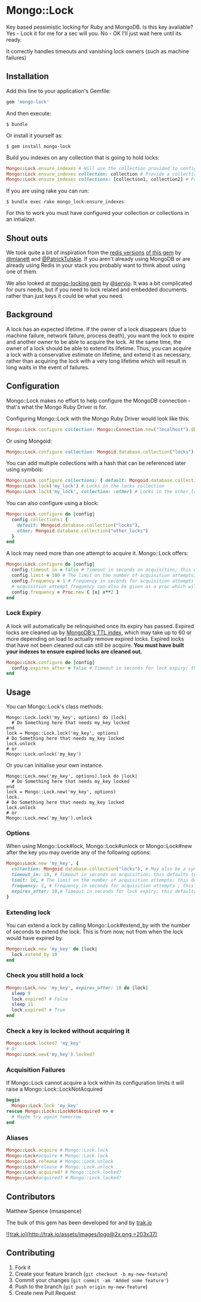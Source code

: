 Mongo::Lock
==========

Key based pessimistic locking for Ruby and MongoDB. Is this key avaliable? Yes - Lock it for me for a sec will you. No - OK I'll just wait here until its ready.

It correctly handles timeouts and vanishing lock owners (such as machine failures)

## Installation

Add this line to your application's Gemfile:

```ruby
gem 'mongo-lock'
```

And then execute:

```
$ bundle
```

Or install it yourself as:

```
$ gem install mongo-lock
```

Build you indexes on any collection that is going to hold locks:

```ruby
Mongo::Lock.ensure_indexes # Will use the collection provided to configure
Mongo::Lock.ensure_indexes collection: collection # Provide a collection manually
Mongo::Lock.ensure_indexes collections: [collection1, collection2] # Provide an array of collections
```

If you are using rake you can run:

```
$ bundle exec rake mongo_lock:ensure_indexes
```

For this to work you must have configured your collection or collections in an intializer.


## Shout outs

We took quite a bit of inspiration from the [redis versions](https://github.com/mlanett/redis-lock) [of this gem](https://github.com/PatrickTulskie/redis-lock) by [@mlanett](https://github.com/mlanett/redis-lock) and [@PatrickTulskie](https://github.com/PatrickTulskie). If you aren't already using MongoDB or are already using Redis in your stack you probably want to think about using one of them.

We also looked at [mongo-locking gem](https://github.com/servio/mongo-locking) by [@servio](https://github.com/servio). It was a bit complicated for ours needs, but if you need to lock related and embedded documents rather than just keys it could be what you need.

## Background

A lock has an expected lifetime.
If the owner of a lock disappears (due to machine failure, network failure, process death),
you want the lock to expire and another owner to be able to acquire the lock.
At the same time, the owner of a lock should be able to extend its lifetime.
Thus, you can acquire a lock with a conservative estimate on lifetime, and extend it as necessary,
rather than acquiring the lock with a very long lifetime which will result in long waits in the event of failures.

## Configuration

Mongo::Lock makes no effort to help configure the MongoDB connection - that's
what the Mongo Ruby Driver is for.

Configuring Mongo::Lock with the Mongo Ruby Driver would look like this:

```ruby
Mongo::Lock.configure collection: Mongo::Connection.new("localhost").db("somedb").collection("locks")
```

Or using Mongoid:

```ruby
Mongo::Lock.configure collection: Mongoid.database.collection("locks")
```

You can add multiple collections with a hash that can be referenced later using symbols:

```ruby
Mongo::Lock.configure collections: { default: Mongoid.database.collection("locks"), other: Mongoid.database.collection("other_locks") }
Mongo::Lock.lock('my_lock') # Locks in the locks collection
Mongo::Lock.lock('my_lock', collection: :other) # Locks in the other_locks collection
```

You can also configure using a block:

```ruby
Mongo::Lock.configure do |config|
  config.collections: {
    default: Mongoid.database.collection("locks"),
    other: Mongoid.database.collection("other_locks")
  }
end
```


A lock may need more than one attempt to acquire it. Mongo::Lock offers:

```ruby
Mongo::Lock.configure do |config|
  config.timeout_in = false # Timeout in seconds on acquisition; this defaults to false ie no time limit.
  config.limit = 100 # The limit on the number of acquisition attempts; this defaults to 100.
  config.frequency = 1 # Frequency in seconds for acquisition attempts ; this defaults to 1.
  # acquisition_attempt_frequency can also be given as a proc which will be passed the attempt number
  config.frequency = Proc.new { |x| x**2 }
end
```

### Lock Expiry

A lock will automatically be relinquished once its expiry has passed. Expired locks are cleaned up by [MongoDB's TTL index](http://docs.mongodb.org/manual/tutorial/expire-data/), which may take up to 60 or more depending on load to actually remove expired locks. Expired locks that have not been cleaned out can still be acquire. **You must have built your indexes to ensure expired locks are cleaned out.**

```ruby
Mongo::Lock.configure do |config|
  config.expires_after = false # Timeout in seconds for lock expiry; this defaults to 10.
end
```

## Usage

You can Mongo::Lock's class methods:

    Mongo::Lock.lock('my_key', options) do |lock|
      # Do Something here that needs my_key locked
    end
    lock = Mongo::Lock.lock('my_key', options)
    # Do Something here that needs my_key locked
    lock.unlock
    # or
    Mongo::Lock.unlock('my_key')

Or you can initialise your own instance.

    Mongo::Lock.new('my_key', options).lock do |lock|
      # Do Something here that needs my_key locked
    end
    lock = Mongo::Lock.new('my_key', options)
    lock.
    # Do Something here that needs my_key locked
    lock.unlock
    # or
    Mongo::Lock.new('my_key').unlock

### Options

When using Mongo::Lock#lock, Mongo::Lock#unlock or Mongo::Lock#new after the key you may overide any of the following options:
```ruby
Mongo::Lock.new 'my_key', {
  collection: Mongoid.database.collection("locks"), # May also be a symbol if that symbol was provided in the collections hash to Mongo::Lock.configure
  timeout_in: 10, # Timeout in seconds on acquisition; this defaults to false ie no time limit.
  limit: 10, # The limit on the number of acquisition attempts; this defaults to 100.
  frequency: 2, # Frequency in seconds for acquisition attempts ; this defaults to 1.
  expires_after: 10,# Timeout in seconds for lock expiry; this defaults to 10.
}
```

### Extending lock

You can extend a lock by calling Mongo::Lock#extend_by with the number of seconds to extend the lock. This is from now, not from when the lock would have expired by.

```ruby
Mongo::Lock.new 'my_key' do |lock|
  lock.extend_by 10
end
```

### Check you still hold a lock

```ruby
Mongo::Lock.new 'my_key', expires_after: 10 do |lock|
  sleep 9
  lock.expired? # False
  sleep 11
  lock.expired? # True
end
```

### Check a key is locked without acquiring it

```ruby
Mongo::Lock.locked? 'my_key'
# Or
Mongo::Lock.new('my_key').locked?
```

### Acquisition Failures

If Mongo::Lock cannot acquire a lock within its configuration limits it will raise a Mongo::Lock::LockNotAcquired

```ruby
begin
  Mongo::Lock.lock 'my_key'
rescue Mongo::Lock::LockNotAcquired => e
  # Maybe try again tomorrow
end
```

### Aliases

```ruby
Mongo::Lock.acquire # Mongo::Lock.lock
Mongo::Lock#acquire # Mongo::Lock.lock
Mongo::Lock.release # Mongo::Lock.unlock
Mongo::Lock#release # Mongo::Lock.unlock
Mongo::Lock.acquired? # Mongo::Lock.locked?
Mongo::Lock#acquired? # Mongo::Lock.locked?
```

## Contributors

Matthew Spence (msaspence)

The bulk of this gem has been developed for and by [trak.io](http://trak.io)

[![trak.io](http://trak.io/assets/images/logo@2x.png =203x37)](http://trak.io)

## Contributing

1. Fork it
2. Create your feature branch (`git checkout -b my-new-feature`)
3. Commit your changes (`git commit -am 'Added some feature'`)
4. Push to the branch (`git push origin my-new-feature`)
5. Create new Pull Request
